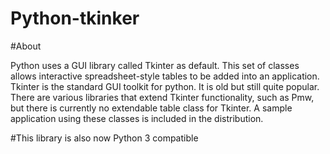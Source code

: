 # Python-tkinker

#About

Python uses a GUI library called Tkinter as default. This set of classes allows interactive spreadsheet-style
tables to be added into an application. Tkinter is the standard GUI toolkit for python. It is old but still
quite popular. There are various libraries that extend Tkinter functionality, such as Pmw, but there is currently
no extendable table class for Tkinter. A sample application using these classes is included in the distribution.

#This library is also now Python 3 compatible
